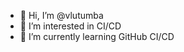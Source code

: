 - 👋 Hi, I’m @vlutumba
- 👀 I’m interested in CI/CD
- 🌱 I’m currently learning GitHub CI/CD

<!---
vlutumba/vlutumba is a ✨ special ✨ repository because its `README.md` (this file) appears on your GitHub profile.
You can click the Preview link to take a look at your changes.
--->
